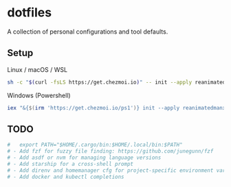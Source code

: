 # dotfiles

A collection of personal configurations and tool defaults.

## Setup

Linux / macOS / WSL

```bash
sh -c "$(curl -fsLS https://get.chezmoi.io)" -- init --apply reanimatedmanx
```

Windows (Powershell)

```powershell
iex "&{$(irm 'https://get.chezmoi.io/ps1')} init --apply reanimatedmanx"
```

## TODO

```bash
#   export PATH="$HOME/.cargo/bin:$HOME/.local/bin:$PATH"
# - Add fzf for fuzzy file finding: https://github.com/junegunn/fzf
# - Add asdf or nvm for managing language versions
# - Add starship for a cross-shell prompt
# - Add direnv and homemanager cfg for project-specific environment variables
# - Add docker and kubectl completions
```
